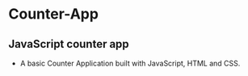 # Counter-App
## JavaScript counter app
- A basic Counter Application built with JavaScript, HTML and CSS. 
